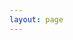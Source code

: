 ```yaml
---
layout: page
---
```

<script setup>
import {
  VPTeamPage,
  VPTeamPageTitle,
  VPTeamMembers
} from 'vitepress/theme'

const members = [
  {
    avatar: 'https://blog.zeroc0077.cn/images/avatar.jpeg',
    name: 'zeroc',
    title: '端茶倒水',
    links: [
      { icon: 'github', link: 'https://github.com/Zeroc0077' },
      { icon: 'twitter', link: 'https://x.com/zeroc45026434' }
    ]
  },
]
</script>

<VPTeamPage>
  <VPTeamPageTitle>
    <template #title>
      or4nge
    </template>
    <template #lead>
      The CTF team of BUAA CST
    </template>
  </VPTeamPageTitle>
  <VPTeamMembers
    :members="members"
  />
</VPTeamPage>